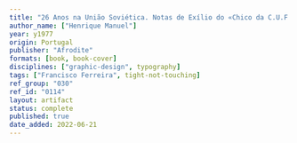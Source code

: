 ```yaml
---
title: "26 Anos na União Soviética. Notas de Exílio do «Chico da C.U.F.»"
author_name: ["Henrique Manuel"]
year: y1977
origin: Portugal
publisher: "Afrodite"
formats: [book, book-cover]
disciplines: ["graphic-design", typography]
tags: ["Francisco Ferreira", tight-not-touching]
ref_group: "030"
ref_id: "0114"
layout: artifact
status: complete
published: true
date_added: 2022-06-21
---
```

